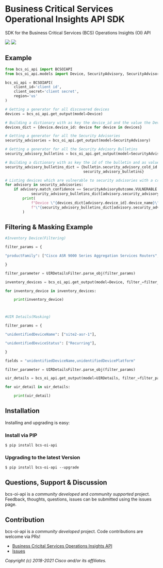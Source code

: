 # Business Critical Services Operational Insights API SDK

SDK for the Business Critical Services (BCS) Operations Insights (OI) API

[![](https://img.shields.io/badge/license-MIT-blue.svg)](https://github.com/CiscoDevNet/bcs-oi-api-sdk/blob/master/LICENSE.md)
[![](https://img.shields.io/pypi/v/bcs-oi-api.svg)](https://pypi.python.org/pypi/bcs-oi-api)

## Example

```python
from bcs_oi_api import BCSOIAPI
from bcs_oi_api.models import Device, SecurityAdvisory, SecurityAdvisoryBulletin, SecurityAdvisoryOutcome

bcs_oi_api = BCSOIAPI(
    client_id='client id',
    client_secret='client secret',
    region='us'
)

# Getting a generator for all discovered devices
devices = bcs_oi_api.get_output(model=Device)

# Building a dictionary with as key the device_id and the value the Device object for lookups
devices_dict = {device.device_id: device for device in devices}

# Getting a generator for all the Security Advisories
security_advisories = bcs_oi_api.get_output(model=SecurityAdvisory)

# Getting a generator for all the Security Advisory Bulletins
security_advisory_bulletins = bcs_oi_api.get_output(model=SecurityAdvisoryBulletin)

# Building a dictionary with as key the id of the bulletin and as value the bulletin itself for lookups
security_advisory_bulletins_dict = {bulletin.security_advisory_cold_id: bulletin for bulletin in
                                    security_advisory_bulletins}

# Listing devices which are vulnerable to security advisories with a critical impact rating
for advisory in security_advisories:
    if advisory.match_confidence == SecurityAdvisoryOutcome.VULNERABLE and \
            security_advisory_bulletins_dict[advisory.security_advisory_cold_id].security_impact_rating == 'Critical':
        print(
            f"Device \"{devices_dict[advisory.device_id].device_name}\" is vulnerable to "
            f"\"{security_advisory_bulletins_dict[advisory.security_advisory_cold_id].bulletin_title}\""
        )

```
## Filtering & Masking Example
```python
#Inventory Device(Filtering)

filter_params = {

"productFamily": ["Cisco ASR 9000 Series Aggregation Services Routers","Cisco Catalyst 3850 Series Switches","Cisco ASR 1000 Series Aggregation Services Routers"],

}

filter_parameter = UIRDetailsFilter.parse_obj(filter_params)

inventory_devices = bcs_oi_api.get_output(model=Device, filter_=filter_parameter)

for inventory_device in inventory_devices:

    print(inventory_device)



#UIR Details(Masking)

filter_params = {

"unidentifiedDeviceName": ["site2-asr-1"],

"unidentifiedDeviceStatus": ["Recurring"],

}

fields = "unidentifiedDeviceName,unidentifiedDevicePlatform"

filter_parameter = UIRDetailsFilter.parse_obj(filter_params)

uir_details = bcs_oi_api.get_output(model=UIRDetails, filter_=filter_parameter, fields=fields)

for uir_detail in uir_details:

    print(uir_detail)
```



## Installation

Installing and upgrading is easy:

### Install via PIP
```
$ pip install bcs-oi-api
```

### Upgrading to the latest Version

```
$ pip install bcs-oi-api --upgrade
```


## Questions, Support & Discussion

bcs-oi-api is a *community developed* and *community supported* project. Feedback, thoughts, questions, issues can be submitted using the issues page.

## Contribution

bcs-oi-api is a *community developed* project. Code contributions are welcome via PRs!

 - [Business Cricital Services Operations Insights API](https://developer.cisco.com/docs/bcs-operational-insights)
 - [Issues](https://github.com/CiscoDevNet/bcs-oi-api-sdk/issues)

*Copyright (c) 2018-2021 Cisco and/or its affiliates.*
